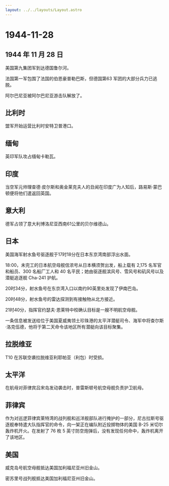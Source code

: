 ```yaml
---
layout: ../../layouts/Layout.astro
---
```


# 1944-11-28

## 1944 年 11 月 28 日

美国第九集团军到达德国鲁尔河。

法国第一军包围了法国的伯恩豪普勒巴斯，但德国第63
军团的大部分兵力已逃脱。

阿尔巴尼亚被阿尔巴尼亚游击队解放了。

## 比利时

盟军开始运营比利时安特卫普港口。

## 缅甸

英印军队攻占缅甸卡勒瓦。

## 印度

当空军元帅理查德·皮尔斯和奥金莱克夫人的丑闻在印度广为人知后，路易斯·蒙巴顿便将他们遣返回英国。

## 意大利

德军占领了意大利博洛尼亚西南61公里的贝尔维德山。

## 日本

美国海军射水鱼号驱逐舰于17时18分在日本东京湾南部浮出水面。

18:00，未完工的日本航空母舰信浓号从日本横须贺出发，船上载有 2,175
名军官和船员、300 名船厂工人和 40
名平民；她由驱逐舰滨风号、雪风号和矶风号以及潜艇追逐舰 Cha-241 护航。

20时34分，射水鱼号在东京湾入口以南约90英里处发现了伊南巴岛。

20时48分，射水鱼号的雷达探测到有接触物从北方接近。

21时40分，指挥官约瑟夫·恩莱特中校确认目标是一艘不明航空母舰。

一条信息被发送给位于美国夏威夷领土珍珠港的太平洋潜艇司令、海军中将查尔斯·洛克伍德，他将于第二天命令该地区所有潜艇向该目标聚集。

## 拉脱维亚

T10 在苏联空袭拉脱维亚利耶帕亚（利包）时受损。

## 太平洋

在航母对菲律宾吕宋岛发动袭击时，普雷斯顿号航空母舰负责护卫航母。

## 菲律宾

作为对巡逻菲律宾莱特湾的战列舰和巡洋舰部队进行掩护的一部分，尼古拉斯号驱逐舰奉特遣大队指挥官的命令，向一架正在编队附近投掷物体的美国
B-25 米切尔轰炸机开火。在发射了 76 枚 5
英寸防空炮弹后，没有发现任何命中，轰炸机离开了该地区。

## 美国

威克岛号航空母舰抵达美国加利福尼亚州旧金山。

密苏里号战列舰抵达美国加利福尼亚州旧金山。